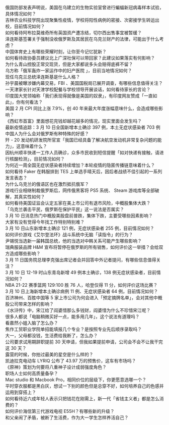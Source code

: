 俄国防部发表声明说，美国在乌建立的生物实验室曾进行蝙蝠新冠病毒样本试验，具体情况如何？  
吉林农业科技学院出现聚集性疫情，学校将阳性病例的密接、次密接学生转运出校，目前情况如何？  
如何看待阿布拉莫维奇所有英国资产遭冻结，切尔西出售事宜被暂缓？  
泽连斯基签署关于强制没收俄罗斯及其居民在乌克兰财产的法律，可能出于什么考虑？  
中国体育史上有哪些荣耀时刻，让你至今记忆犹新？  
如何看待政协委员建议北上广深社保可以带回家？此建议如果落实有何影响？  
为什么青山控股正常交现货，但是大家都说多头会赔得底裤不留？  
乌方称「俄军轰炸一家运作中的妇产医院 」，目前当地情况如何？  
现任乌克兰总统泽连斯基是什么人格？  
孙宇晨被曝涉嫌内幕交易，FBI 、美国国税局已展开调查，有哪些信息值得关注？  
一天津家长针对天津学校配餐与学校领导开展谈话，如何看待家长的言论？  
印度国大党领袖称「我们表现得就像是美国的奴隶」，有印度网友赞成「一直如此」，你有何看法？  
美国 2 月 CPI  同比上涨 7.9%，创 40 年来最大年度涨幅意味什么，会造成哪些影响？  
《西虹市首富》里面想花完钱却越花越多的情况，现实里面会发生吗？  
最新疫情追踪：3 月 10 日全国新增本土确诊 397 例，本土无症状感染者 703 例  
中国人为什么会对俄罗斯有种特殊的好感？  
歼 - 20 发动机研发院所官宣「我国已经具备了解决航空发动机非常复杂问题的能力」，这意味着什么？  
因杭州顺丰快递一工作人员确诊，众多市民收到短信提醒「如对快递有接触，请进行核酸检测」，目前情况如何？  
为何近一周全国无症状感染者持续增加？本轮疫情的隐匿传播链意味着什么？  
如何看待 Faker 在韩服排到 TES 上单选手晴天后，因后者战绩不佳引起的一系列发言表态？  
为什么乌克兰的俄语区也在激烈抵抗俄军？  
游戏行业相继制裁俄罗斯后，网传俄黑客将 PS5 系统、 Steam 游戏库等全部破解，其真实性如何？  
如何看待美国证监会认定五家在美上市公司有退市风险，中概股集体大跌？  
「乌克兰袭击平民，俄罗斯在保护平民」这一说法是否属实？  
3 月 10 日消息热门中概股美股盘前普跌，集体下跌，主要受哪些因素影响？  
大家有没有觉得今年找工作特别特别难？  
3 月 10 日山东新增本土确诊 121 例，无症状感染者 255 例，目前情况如何？  
如何评价游戏《艾尔登法环》战斗系统中无脑「读指令」的行为？  
尹锡悦当选新一届韩国总统，他的当选对中韩关系可能产生哪些影响？  
瑞典服装品牌 H&M 宣布将暂停在俄罗斯的所有销售，如何评价这一举措？会给双方造成哪些影响？  
3 月 11 日国务院总理李克强出席记者会并回答中外记者提问，有哪些信息值得关注？  
3 月 10 日 12-19 时山东青岛新增 49 例本土确诊，138 例无症状感染者，目前情况如何？  
NBA 21-22 赛季篮网 129:100 胜 76 人，哈登仅得 11 分，如何评价这场比赛？  
3 月 10 日上海新增本土确诊病例 11 例、无症状感染者 64 例，目前情况如何？  
百济神州、百胜中国等 5 家上市公司为何会进入「预定摘牌名单」，会对其他中概股公司带来怎样的影响？  
《水浒传》中，宋江给了阎婆惜那么多钱财，阎婆惜为什么不珍惜宋江呢？  
很多人都说「电脑稍微买好一点，能多用几年」，这个说法有道理吗？  
看嘉然小姐入脑了怎么办？  
焦作工贸职业学院单招能填报几个专业？是按照专业先后顺序录取吗？  
大一，父母都没钱，生活费给我断了，怎么办？  
公司要求试用期辞职提前 30 天申请，但我如果提前申请，公司会不会不让我干完这 30 天？  
露营的时候，你拍过最美的星空是什么样的？  
凯迪拉克电动车 LYRIQ 公布了 43.97 万的预售价，这车有市场吗？  
《原神》策划为何要将八重神子设计成弱强度角色？  
职场人士如何高质量备孕？  
Mac studio 和 Macbook Pro，相同价位的层级下，你更愿意选哪一个？  
平时穿衣服都是黑白灰，想试一下别的颜色但是总穿不好，如何培养自己的色感并运用到穿搭上？  
如何看待近六成年轻人表示只把钱花在刚需上，新一代「省钱主义者」都是怎么消费的？  
如何评价海信第三代游戏电视 E55H？有哪些新的升级？  
和父亲闹了矛盾，被断了生活费，作为大一学生怎样养活自己？  
